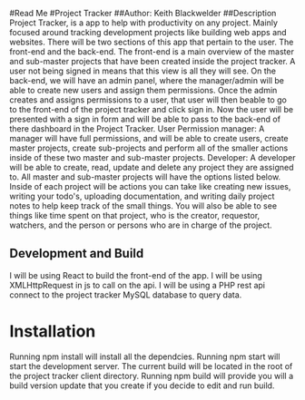 #Read Me
#Project Tracker
##Author: Keith Blackwelder
##Description
Project Tracker, is a app to help with productivity on any project. Mainly focused around tracking development projects like building web apps and websites.
There will be two sections of this app that pertain to the user.
The front-end and the back-end. The front-end is a main overview of the master and sub-master projects that have been created inside the project tracker. A user not being signed in means that this view is all they will see.
On the back-end, we will have an admin panel, where the manager/admin will be able to create new users and assign them permissions.
Once the admin creates and assigns permissions to a user, that user will then beable to go to the front-end of the project tracker and click sign in.
Now the user will be presented with a sign in form and will be able to pass to the back-end of there dashboard in the Project Tracker.
User Permission
manager: A manager will have full permissions, and will be able to create users, create master projects, create sub-projects and perform all of the smaller actions inside of these two master and sub-master projects.
Developer: A developer will be able to create, read, update and delete any project they are assigned to.
All master and sub-master projects will have the options listed below.
Inside of each project will be actions you can take like creating new issues, writing your todo's, uploading documentation, and writing daily project notes to help keep track of the small things.
You will also be able to see things like time spent on that project, who is the creator, requestor, watchers, and the person or persons who are in charge of the project.

## Development and Build
I will be using React to build the front-end of the app.
I will be using XMLHttpRequest in js to call on the api.
I will be using a PHP rest api connect to the project tracker MySQL database to query data.


# Installation
Running npm install will install all the dependcies.
Running npm start will start the development server.
The current build will be located in the root of the project tracker client directory.
Running npm build will provide you will a build version update that you create if you decide to edit and run build.

